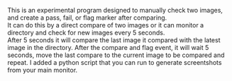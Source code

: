 This is an experimental program designed to manually check two images, and create a pass, fail, or flag marker after comparing.  
It can do this by a direct compare of two images or it can monitor a directory and check for new images every 5 seconds.  
After 5 seconds it will compare the last image it compared with the latest image in the directory.
After the compare and flag event, it will wait 5 seconds, move the last compare to the current image to be compared and repeat.
I added a python script that you can run to generate screentshots from your main monitor.
